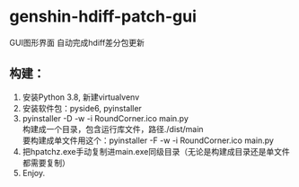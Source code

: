# genshin-hdiff-patch-gui

GUI图形界面 自动完成hdiff差分包更新

## 构建：

1. 安装Python 3.8, 新建virtualvenv
2. 安装软件包：pyside6, pyinstaller  
3. pyinstaller -D -w -i RoundCorner.ico main.py  
   构建成一个目录，包含运行库文件，路径./dist/main  
   要构建成单文件用这个：pyinstaller -F -w -i RoundCorner.ico main.py
4. 把hpatchz.exe手动复制进main.exe同级目录（无论是构建成目录还是单文件都需要复制）
5. Enjoy.
